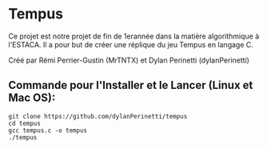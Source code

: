 # Tempus 

Ce projet est notre projet de fin de 1erannée dans la matière algorithmique à l'ESTACA.
Il a pour but de créer une réplique du jeu Tempus en langage C.


Créé par Rémi Perrier-Gustin (MrTNTX) et Dylan Perinetti (dylanPerinetti)



## Commande pour l'Installer et le Lancer (Linux et Mac OS):

```
git clone https://github.com/dylanPerinetti/tempus
cd tempus
gcc tempus.c -o tempus
./tempus
```
